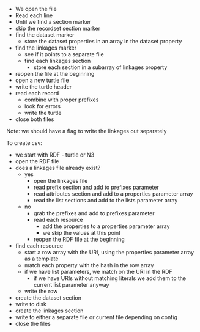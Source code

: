  - We open the file
 - Read each line
 - Until we find a section marker
 - skip the recordset section marker
 - find the dataset marker
   - store the dataset properties in an array in the dataset property
 - find the linkages marker
   - see if it points to a separate file
   - find each linkages section
     - store each section in a subarray of linkages property
 - reopen the file at the beginning
 - open a new turtle file
 - write the turtle header
 - read each record
   - combine with proper prefixes
   - look for errors
   - write the turtle
 - close both files

Note: we should have a flag to write the linkages out separately

To create csv:

 - we start with RDF - turtle or N3
 - open the RDF file
 - does a linkages file already exist?
   - yes
     - open the linkages file
     - read prefix section and add to prefixes parameter
     - read attributes section and add to a properties parameter array
     - read the list sections and add to the lists parameter array
   - no
     - grab the prefixes and add to prefixes parameter
     - read each resource
       - add the properties to a properties parameter array
       - we skip the values at this point
     - reopen the RDF file at the beginning
 - find each resource
   - start a row array with the URI, using the properties parameter array as a template
   - match each property with the hash in the row array
   - if we have list parameters, we match on the URI in the RDF
     - if we have URIs without matching literals we add them to the current list parameter anyway
   - write the row
 - create the dataset section
 - write to disk
 - create the linkages section
 - write to either a separate file or current file depending on config
 - close the files
